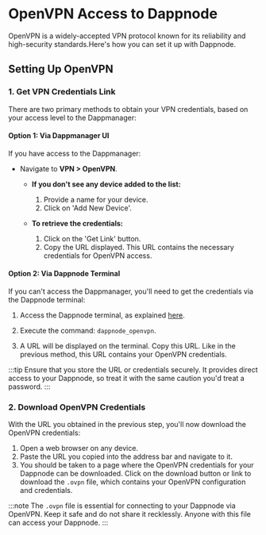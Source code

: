 # OpenVPN Access to Dappnode

OpenVPN is a widely-accepted VPN protocol known for its reliability and high-security standards.Here's how you can set it up with Dappnode.

## Setting Up OpenVPN

### 1. Get VPN Credentials Link

There are two primary methods to obtain your VPN credentials, based on your access level to the Dappmanager:

#### Option 1: Via Dappmanager UI

If you have access to the Dappmanager:

- Navigate to **VPN > OpenVPN**.

   - **If you don't see any device added to the list:**
     1. Provide a name for your device.
     2. Click on 'Add New Device'.

   - **To retrieve the credentials:**
     1. Click on the 'Get Link' button.
     2. Copy the URL displayed. This URL contains the necessary credentials for OpenVPN access.

#### Option 2: Via Dappnode Terminal

If you can't access the Dappmanager, you'll need to get the credentials via the Dappnode terminal:

1. Access the Dappnode terminal, as explained [here](/docs/user/access-my-dappnode/terminal).

2. Execute the command: `dappnode_openvpn`.

3. A URL will be displayed on the terminal. Copy this URL. Like in the previous method, this URL contains your OpenVPN credentials.

:::tip
Ensure that you store the URL or credentials securely. It provides direct access to your Dappnode, so treat it with the same caution you'd treat a password.
:::

### 2. Download OpenVPN Credentials

With the URL you obtained in the previous step, you'll now download the OpenVPN credentials:

1. Open a web browser on any device.
2. Paste the URL you copied into the address bar and navigate to it.
3. You should be taken to a page where the OpenVPN credentials for your Dappnode can be downloaded. Click on the download button or link to download the `.ovpn` file, which contains your OpenVPN configuration and credentials.

:::note
The `.ovpn` file is essential for connecting to your Dappnode via OpenVPN. Keep it safe and do not share it recklessly. Anyone with this file can access your Dappnode.
:::
